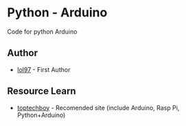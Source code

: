 # Python - Arduino
Code for python Arduino

## Author
* [lol97](https://github.com/lol97/) - First Author

## Resource Learn
* [toptechboy](http://www.toptechboy.com) - Recomended site (include Arduino, Rasp Pi, Python+Arduino)
